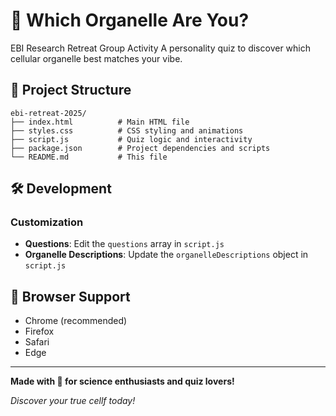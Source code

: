 # 🧬 Which Organelle Are You?

EBI Research Retreat Group Activity
A personality quiz to discover which cellular organelle best matches your vibe.

## 📁 Project Structure

```
ebi-retreat-2025/
├── index.html          # Main HTML file
├── styles.css          # CSS styling and animations
├── script.js           # Quiz logic and interactivity
├── package.json        # Project dependencies and scripts
└── README.md           # This file
```

## 🛠️ Development

### Customization

- **Questions**: Edit the `questions` array in `script.js`
- **Organelle Descriptions**: Update the `organelleDescriptions` object in `script.js`


## 📱 Browser Support

- Chrome (recommended)
- Firefox
- Safari
- Edge

---

**Made with 🧬 for science enthusiasts and quiz lovers!**

*Discover your true cellf today!* 